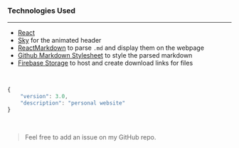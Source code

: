 ### Technologies Used

<hr/>

- [React](https://reactjs.org/)
- [Sky](https://github.com/lucagez/sky) for the animated header
- [ReactMarkdown](https://github.com/remarkjs/react-markdown) to parse `.md` and display them on the webpage 
- [Github Markdown Stylesheet](https://gist.github.com/tuzz/3331384) to style the parsed markdown
- [Firebase Storage](https://firebase.google.com/docs/storage) to host and create download links for files

<br/>

```js
{
    "version": 3.0,
    "description": "personal website"
}
```

<br/>

> Feel free to add an issue on my GitHub repo.

<br/>

